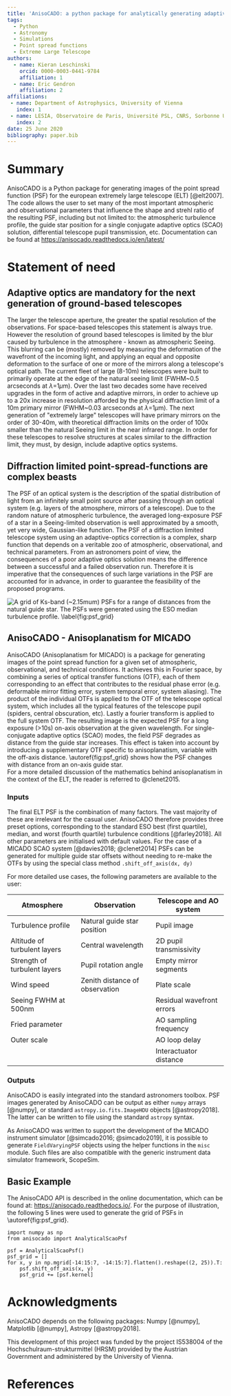 ```yaml
---
title: 'AnisoCADO: a python package for analytically generating adaptive optics point spread functions for the Extremely Large Telescope'
tags:
  - Python
  - Astronomy
  - Simulations
  - Point spread functions
  - Extreme Large Telescope
authors:
  - name: Kieran Leschinski
    orcid: 0000-0003-0441-9784
    affiliation: 1
  - name: Eric Gendron
    affiliation: 2 
affiliations:
 - name: Department of Astrophysics, University of Vienna
   index: 1
 - name: LESIA, Observatoire de Paris, Université PSL, CNRS, Sorbonne Université, Université de Paris
   index: 2
date: 25 June 2020
bibliography: paper.bib
---
```


# Summary

AnisoCADO is a Python package for generating images of the point spread function (PSF) for the european extremely large telescope (ELT) [@elt2007]. 
The code allows the user to set many of the most important atmospheric and observational parameters that influence the shape and strehl ratio of the resulting PSF, including but not limited to: the atmospheric turbulence profile, the guide star position for a single conjugate adaptive optics (SCAO) solution, differential telescope pupil transmission, etc.
Documentation can be found at https://anisocado.readthedocs.io/en/latest/


# Statement of need

## Adaptive optics are mandatory for the next generation of ground-based telescopes
The larger the telescope aperture, the greater the spatial resolution of the observations. 
For space-based telescopes this statement is always true. 
However the resolution of ground based telescopes is limited by the blur caused by turbulence in the atmosphere - known as atmospheric Seeing. 
This blurring can be (mostly) removed by measuring the deformation of the wavefront of the incoming light, and applying an equal and opposite deformation to the surface of one or more of the mirrors along a telescope's optical path.
The current fleet of large (8-10m) telescopes were built to primarily operate at the edge of the natural seeing limit (FWHM~0.5 arcseconds at $\lambda$=1$\mu$m). 
Over the last two decades some have received upgrades in the form of active and adaptive mirrors, in order to achieve up to a 20x increase in resolution afforded by the physical diffraction limit of a 10m primary mirror (FWHM~0.03 arcseconds at $\lambda$=1$\mu$m).
The next generation of "extremely large" telescopes will have primary mirrors on the order of 30-40m, with theoretical diffraction limits on the order of 100x smaller than the natural Seeing limit in the near infrared range.
In order for these telescopes to resolve structures at scales similar to the diffraction limit, they must, by design, include adaptive optics systems.

## Diffraction limited point-spread-functions are complex beasts
The PSF of an optical system is the description of the spatial distribution of light from an infinitely small point source after passing through an optical system (e.g. layers of the atmosphere, mirrors of a telescope).
Due to the random nature of atmospheric turbulence, the averaged long-exposure PSF of a star in a Seeing-limited observation is well approximated by a smooth, yet very wide, Gaussian-like function.
The PSF of a diffraction limited telescope system using an adaptive-optics correction is a complex, sharp function that depends on a veritable zoo of atmospheric, observational, and technical parameters. 
From an astronomers point of view, the consequences of a poor adaptive optics solution means the difference between a successful and a failed observation run.
Therefore it is imperative that the consequences of such large variations in the PSF are accounted for in advance, in order to guarantee the feasibility of the proposed programs.
 
![A grid of Ks-band (~2.15$mu$m) PSFs for a range of distances from the natural guide star. 
The PSFs were generated using the ESO median turbulence profile. 
\label{fig:psf_grid}](Ks-band_psf_grid.png)


## AnisoCADO - Anisoplanatism for MICADO

AnisoCADO (Anisoplanatism for MICADO) is a package for generating images of the point spread function for a given set of atmospheric, observational, and technical conditions.
It achieves this in Fourier space, by combining a series of optical transfer functions (OTF), each of them corresponding to an effect that contributes to the residual phase error (e.g. deformable mirror fitting error, system temporal error, system aliasing).
The product of the individual OTFs is applied to the OTF of the telescope optical system, which includes all the typical features of the telescope pupil (spiders, central obscuration, etc).
Lastly a fourier transform is applied to the full system OTF.
The resulting image is the expected PSF for a long exposure (>10s) on-axis observation at the given wavelength.
For single-conjugate adaptive optics (SCAO) modes, the field PSF degrades as distance from the guide star increases.
This effect is taken into account by introducing a supplementary OTF specific to anisoplanatism, variable with the off-axis distance.
\autoref{fig:psf_grid} shows how the PSF changes with distance from an on-axis guide star.   
For a more detailed discussion of the mathematics behind anisoplanatism in the context of the ELT, the reader is referred to @clenet2015.


### Inputs
The final ELT PSF is the combination of many factors. The vast majority of these are irrelevant for the casual user. 
AnisoCADO therefore provides three preset options, corresponding to the standard ESO best (first quartile), median, and worst (fourth quartile) turbulence conditions [@farley2018].
All other parameters are initialised with default values.
For the case of a MICADO SCAO system [@davies2018; @clenet2014] PSFs can be generated for multiple guide star offsets without needing to re-make the OTFs by using the special class method ``.shift_off_axis(dx, dy)``  

For more detailed use cases, the following parameters are available to the user:

| Atmosphere                   | Observation                    | Telescope and AO system    |
|------------------------------|--------------------------------|----------------------------|
| Turbulence profile           | Natural guide star position    | Pupil image                |
| Altitude of turbulent layers | Central wavelength             | 2D pupil transmissivity    |
| Strength of turbulent layers | Pupil rotation angle           | Empty mirror segments      |
| Wind speed                   | Zenith distance of observation | Plate scale                |
| Seeing FWHM at 500nm         |                                | Residual wavefront errors  |
| Fried parameter              |                                | AO sampling frequency      |
| Outer scale                  |                                | AO loop delay              |
|                              |                                | Interactuator distance     |


### Outputs

AnisoCADO is easily integrated into the standard astronomers toolbox. 
PSF images generated by AnisoCADO can be output as either ``numpy`` arrays [@numpy], or standard ``astropy.io.fits.ImageHDU`` objects [@astropy2018]. 
The latter can be written to file using the standard ``astropy`` syntax.

As AnisoCADO was written to support the development of the MICADO instrument simulator [@simcado2016; @simcado2019], it is possible to generate ``FieldVaryingPSF`` objects using the helper functions in the ``misc`` module.
Such files are also compatible with the generic instrument data simulator framework, ScopeSim.


Basic Example
-------------
The AnisoCADO API is described in the online documentation, which can be found at: <https://anisocado.readthedocs.io/>. For the purpose of illustration, the following 5 lines were used to generate the grid of PSFs in \autoref{fig:psf_grid}.

```
import numpy as np
from anisocado import AnalyticalScaoPsf

psf = AnalyticalScaoPsf()
psf_grid = []
for x, y in np.mgrid[-14:15:7, -14:15:7].flatten().reshape((2, 25)).T:
    psf.shift_off_axis(x, y)
    psf_grid += [psf.kernel]
```


# Acknowledgments

AnisoCADO depends on the following packages: 
Numpy [@numpy],
Matplotlib [@numpy],
Astropy [@astropy2018].

This development of this project was funded by the project IS538004 of the Hochschulraum-strukturmittel (HRSM) provided by the Austrian Government and administered by the University of Vienna.


# References
